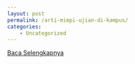 ```yaml
---
layout: post
permalink: /arti-mimpi-ujian-di-kampus/
categories:
    - Uncategorized
---
```


[Baca Selengkapnya](/02)
